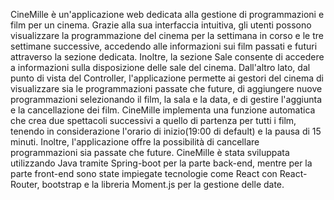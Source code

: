 CineMille è un'applicazione web dedicata alla gestione di programmazioni e film per un cinema. Grazie alla sua interfaccia intuitiva, gli utenti possono visualizzare la programmazione del cinema per la settimana in corso e le tre settimane successive, accedendo alle informazioni sui film passati e futuri attraverso la sezione dedicata. Inoltre, la sezione Sale consente di accedere a informazioni sulla disposizione delle sale del cinema.
Dall'altro lato, dal punto di vista del Controller, l'applicazione permette ai gestori del cinema di visualizzare sia le programmazioni passate che future, di aggiungere nuove programmazioni selezionando il film, la sala e la data, e di gestire l'aggiunta e la cancellazione dei film. CineMille implementa una funzione automatica che crea due spettacoli successivi a quello di partenza per tutti i film, tenendo in considerazione l'orario di inizio(19:00 di default) e la pausa di 15 minuti. Inoltre, l'applicazione offre la possibilità di cancellare programmazioni sia passate che future.
CineMille è stata sviluppata utilizzando Java tramite Spring-boot per la parte back-end, mentre per la parte front-end sono state impiegate tecnologie come React con React-Router, bootstrap e la libreria Moment.js per la gestione delle date.

